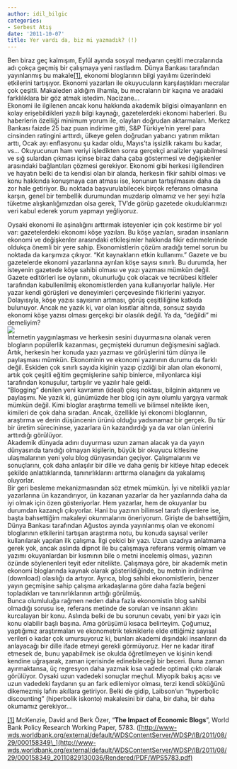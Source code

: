 ```yaml
---
author: idil_bilgic
categories:
- Serbest Atış
date: '2011-10-07'
title: Yer vardı da, biz mi yazmadık? (!)
---
```


Ben biraz geç kalmışım, Eylül ayında sosyal medyanın çeşitli mecralarında adı çokça geçmiş bir çalışmaya yeni rastladım. Dünya Bankası tarafından yayınlanmış bu makale[\[1\]](http://www.iktisadiyat.com/Users/Idil/Desktop/iktisadiyat-2.docx#_ftn1), ekonomi bloglarının bilgi yayılımı üzerindeki etkilerini tartışıyor. Ekonomi yazarları ile okuyucuların karşılaştıkları mecralar çok çeşitli. Makaleden aldığım ilhamla, bu mecraların bir kaçına ve aradaki farklılıklara bir göz atmak istedim. Nacizane…  
Ekonomi ile ilgilenen ancak konu hakkında akademik bilgisi olmayanların en kolay erişebildikleri yazılı bilgi kaynağı, gazetelerdeki ekonomi haberleri. Bu haberlerin özelliği minimum yorum ile, olayları doğrudan aktarmaları. Merkez Bankası faizde 25 baz puan indirime gitti, S&amp;P Türkiye’nin yerel para cinsinden ratingini arttırdı, ülkeye gelen doğrudan yabancı yatırım miktarı arttı, Ocak ayı enflasyonu şu kadar oldu, Mayıs’ta işsizlik rakamı bu kadar, vs… Okuyucunun ham veriyi işledikten sonra gerçekçi analizler yapabilmesi ve sığ sulardan çıkması içinse biraz daha çaba göstermesi ve değişkenler arasındaki bağlantıları çözmesi gerekiyor. Ekonomi gibi herkesi ilgilendiren ve hayatın belki de ta kendisi olan bir alanda, herkesin fikir sahibi olması ve konu hakkında konuşmaya can atması ise, konunun tartışılmasını daha da zor hale getiriyor. Bu noktada başvurulabilecek birçok referans olmasına karşın, genel bir tembellik durumundan muzdarip olmamız ve her şeyi hızla tüketme alışkanlığımızdan olsa gerek, TV’de görüp gazetede okuduklarımızı veri kabul ederek yorum yapmayı yeğliyoruz.  
  
Oysaki ekonomi ile aşinalığını arttırmak isteyenler için çok kestirme bir yol var: gazetelerdeki ekonomi köşe yazıları. Bu köşe yazıları, sıradan insanların ekonomi ve değişkenler arasındaki etkileşimler hakkında fikir edinmelerinde oldukça önemli bir yere sahip. Ekonomistlerin çözüm aradığı temel sorun bu noktada da karşımıza çıkıyor. “Kıt kaynakların etkin kullanımı.” Gazete ve bu gazetelerde ekonomi yazarlarına ayrılan köşe sayısı sınırlı. Bu durumda, her isteyenin gazetede köşe sahibi olması ve yazı yazması mümkün değil. Gazete editörleri ise oylarını, okunurluğu çok olacak ve tecrübesi kitleler tarafından kabullenilmiş ekonomistlerden yana kullanıyorlar haliyle. Her yazar kendi görüşleri ve deneyimleri çerçevesinde fikirlerini yazıyor. Dolayısıyla, köşe yazısı sayısının artması, görüş çeşitliliğine katkıda bulunuyor. Ancak ne yazık ki, var olan kısıtlar altında, sonsuz sayıda ekonomi köşe yazısı olması gerçekçi bir olasılık değil. Ya da, “değildi” mi demeliyim?  
[![](http://46.137.161.244/wp-content/uploads/2011/10/e-blog1.jpg)](http://46.137.161.244/wp-content/uploads/2011/10/e-blog1.jpg)  
İnternetin yaygınlaşması ve herkesin sesini duyurmasına olanak veren blogların popülerlik kazanması, geçmişteki durumun değişmesini sağladı. Artık, herkesin her konuda yazı yazması ve görüşlerini tüm dünya ile paylaşması mümkün. Ekonominin ve ekonomi yazınının durumu da farklı değil. Eskiden çok sınırlı sayıda kişinin yazıp çizdiği bir alan olan ekonomi, artık çok çeşitli eğitim geçmişlerine sahip binlerce, milyonlarca kişi tarafından konuşulur, tartışılır ve yazılır hale geldi.  
“Blogging” denilen yeni kavramın (ideal) çıkış noktası, bilginin aktarımı ve paylaşımı. Ne yazık ki, günümüzde her blog için aynı olumlu yargıya varmak mümkün değil. Kimi bloglar araştırma temelli ve bilimsel nitelikte iken, kimileri de çok daha sıradan. Ancak, özellikle iyi ekonomi bloglarının, araştırma ve derin düşüncenin ürünü olduğu yadsınamaz bir gerçek. Bu tür bir üretim sürecininse, yazarlara ün kazandırdığı ya da var olan ünlerini arttırdığı görülüyor.  
Akademik dünyada adını duyurması uzun zaman alacak ya da yayın dünyasında tanıdığı olmayan kişilerin, büyük bir okuyucu kitlesine ulaşmalarının yeni yolu blog dünyasından geçiyor. Çalışmalarını ve sonuçlarını, çok daha anlaşılır bir dille ve daha geniş bir kitleye hitap edecek şekilde anlattıklarında, tanınırlıklarını arttırma olanağını da yakalamış oluyorlar.  
Bir geri besleme mekanizmasından söz etmek mümkün. İyi ve nitelikli yazılar yazarlarına ün kazandırıyor, ün kazanan yazarlar da her yazılarında daha da iyi olmak için özen gösteriyorlar. Hem yazarlar, hem de okuyanlar bu durumdan kazançlı çıkıyorlar. Hani bu yazının bilimsel tarafı diyenlere ise, başta bahsettiğim makaleyi okunmalarını öneriyorum. Girişte de bahsettiğim, Dünya Bankası tarafından Ağustos ayında yayınlanmış olan ve ekonomi bloglarının etkilerini tartışan araştırma notu, bu konuda sayısal veriler kullanılarak yapılan ilk çalışma. İlgi çekici bir yazı. Uzun uzadıya anlatmama gerek yok, ancak aslında dipnot ile bu çalışmaya referans vermiş olmam ve yazımı okuyanlardan bir kısmının bile o metni incelemiş olması, yazının özünde söylenenleri teyit eder nitelikte. Çalışmaya göre, bir akademik metin ekonomi bloglarında kaynak olarak gösterildiğinde, bu metnin indirilme (download) olasılığı da artıyor. Ayrıca, blog sahibi ekonomistlerin, benzer yayın geçmişine sahip çalışma arkadaşlarına göre daha fazla beğeni topladıkları ve tanınırlıklarının arttığı görülmüş.  
Bunca olumluluğa rağmen neden daha fazla ekonomistin blog sahibi olmadığı sorusu ise, referans metinde de sorulan ve insanın aklını kurcalayan bir konu. Aslında belki de bu sorunun cevabı, yeni bir yazı için konu olabilir başlı başına. Ama görüşümü kısaca belirteyim. Çoğumuz, yaptığımız araştırmaları ve ekonometrik tekniklerle elde ettiğimiz sayısal verileri o kadar çok umursuyoruz ki, bunları akademi dışındaki insanların da anlayacağı bir dille ifade etmeyi gerekli görmüyoruz. Her ne kadar itiraf etmesek de, bunu yapabilmek ise okulda öğretilmeyen ve kişinin kendi kendine uğraşarak, zaman içerisinde edinebileceği bir beceri. Buna zaman ayırmaktansa, üç regresyon daha yazmak kısa vadede optimal çıktı olarak görülüyor. Oysaki uzun vadedeki sonuçlar meçhul. Miyopik bakış açısı ve uzun vadedeki faydanın şu an fark edilemiyor olması, terzi kendi söküğünü dikemezmiş lafını akıllara getiriyor. Belki de gidip, Laibson’un “hyperbolic discounting” (hiperbolik iskonto) makalesini bir daha, bir daha, bir daha okumamız gerekiyor…

[\[1\]](http://www.iktisadiyat.com/Users/Idil/Desktop/iktisadiyat-2.docx#_ftnref1) McKenzie, David and Berk Özer, “**The Impact of Economic Blogs**”, World Bank Policy Research Working Paper, 5783. ([http://www-wds.worldbank.org/external/default/WDSContentServer/WDSP/IB/2011/08/29/000158349\_](http://www-wds.worldbank.org/external/default/WDSContentServer/WDSP/IB/2011/08/29/000158349_20110829130036/Rendered/PDF/WPS5783.pdf)